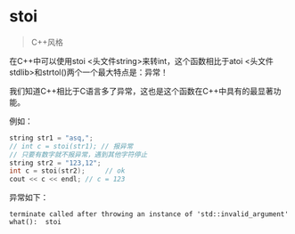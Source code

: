 <!--
 * @Author: your name
 * @Date: 2020-04-07 08:43:09
 * @LastEditTime: 2020-04-07 08:52:30
 * @LastEditors: Please set LastEditors
 * @Description: In User Settings Edit
 * @FilePath: /C++课程学习记录/stoi_string_to_int/string_to_int.md
 -->
# stoi
> C++风格

在C++中可以使用stoi <头文件string>来转int，这个函数相比于atoi <头文件stdlib>和strtol()两个一个最大特点是：异常！

我们知道C++相比于C语言多了异常，这也是这个函数在C++中具有的最显著功能。

例如：

```cpp
string str1 = "asq,";
// int c = stoi(str1); // 报异常
// 只要有数字就不报异常，遇到其他字符停止
string str2 = "123,12";
int c = stoi(str2);     // ok
cout << c << endl; // c = 123
```

异常如下：

```
terminate called after throwing an instance of 'std::invalid_argument'
what():  stoi
```